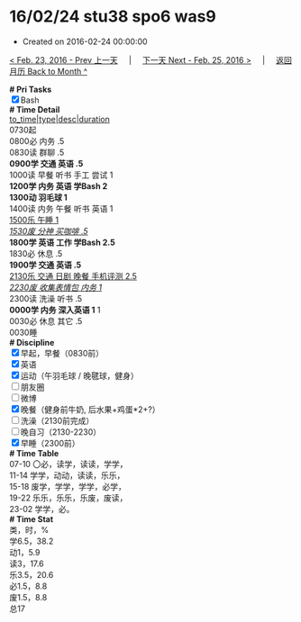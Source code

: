 # 16/02/24 stu38 spo6 was9

- Created on 2016-02-24 00:00:00

[< Feb. 23, 2016 - Prev 上一天](/_archived/lifelogs/2016/02/d23.md) &nbsp; &nbsp; | &nbsp; &nbsp; [下一天 Next - Feb. 25, 2016 >](/_archived/lifelogs/2016/02/d25.md) &nbsp; &nbsp; |  &nbsp; &nbsp; [返回月历 Back to Month ^](/_archived/lifelogs/2016/02/index.md)
<br/><div><b># Pri Tasks</b></div><div><input checked="true" type="checkbox"/>Bash</div><div><b># Time Detail</b></div><div><u>to_time|type|desc|duration</u></div><div>0730起</div><div>0800必 内务 .5</div><div>0830读 群聊 .5</div><div><b>0900学 交通 英语 .5</b></div><div>1000读 早餐 听书 手工 尝试 1</div><div><b>1200学 内务 英语 学Bash 2</b></div><div><b>1300动 羽毛球 1</b></div><div>1400读 内务 午餐 听书 英语 1</div><div><u>1500乐 午睡 1</u></div><div><u><i>1530废 分神 买咖啡 .5</i></u></div><div><b>1800学 英语 工作 学Bash 2.5</b></div><div>1830必 休息 .5</div><div><b>1900学 交通 英语 .5</b></div><div><u>2130乐 交通 日剧 晚餐 手机评测 2.5</u></div><div><u><i>2230废 收集表情包 内务 1</i></u></div><div>2300读 洗澡 听书 .5</div><div><b>0000学 内务 深入英语 1</b> 1</div><div>0030必 休息 其它 .5</div><div>0030睡</div><div><b># Discipline</b></div><div><input checked="true" type="checkbox"/>早起，早餐（0830前）</div><div><input checked="true" type="checkbox"/>英语</div><div><input checked="true" type="checkbox"/>运动（午羽毛球 / 晚毽球，健身）</div><div><input type="checkbox"/>朋友圈</div><div><input type="checkbox"/>微博</div><div><input checked="true" type="checkbox"/>晚餐（健身前牛奶, 后水果+鸡蛋*2+?）</div><div><input type="checkbox"/>洗澡（2130前完成）</div><div><input type="checkbox"/>晚自习（2130-2230）</div><div><input checked="true" type="checkbox"/>早睡（2300前）</div><div><b># Time Table</b></div><div>07-10 〇必，读学，读读，学学，</div><div>11-14 学学，动动，读读，乐乐，</div><div>15-18 废学，学学，学学，必学，</div><div>19-22 乐乐，乐乐，乐废，废读，</div><div>23-02 学学，必。</div><div><b># Time Stat</b></div><div>类，时，%</div><div>学6.5，38.2</div><div>动1，5.9</div><div>读3，17.6</div><div>乐3.5，20.6</div><div>必1.5，8.8</div><div>废1.5，8.8</div><div>总17</div>
